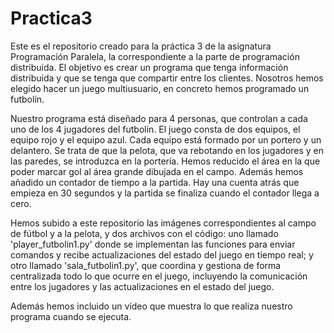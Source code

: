 # Practica3
Este es el repositorio creado para la práctica 3 de la asignatura Programación Paralela, la correspondiente a la parte de programación distribuida. El objetivo es crear un programa que tenga información distribuida y que se tenga que compartir entre los clientes. Nosotros hemos elegido hacer un juego multiusuario, en concreto hemos programado un futbolín.

Nuestro programa está diseñado para 4 personas, que controlan a cada uno de los 4 jugadores del futbolin. El juego consta de dos equipos, el equipo rojo y el equipo azul. Cada equipo está formado por un portero y un delantero. Se trata de que la pelota, que va rebotando en los jugadores y en las paredes, se introduzca en la portería. Hemos reducido el área en la que poder marcar gol al área grande dibujada en el campo.
Además hemos añadido un contador de tiempo a la partida. Hay una cuenta atrás que empieza en 30 segundos y la partida se finaliza cuando el contador llega a cero.

Hemos subido a este repositorio las imágenes correspondientes al campo de fútbol y a la pelota, y dos archivos con el código: uno llamado 'player_futbolin1.py' donde se implementan las funciones para enviar comandos y recibe actualizaciones del estado del juego en tiempo real; y otro llamado 'sala_futbolin1.py', que coordina y gestiona de forma centralizada todo lo que ocurre en el juego, incluyendo la comunicación entre los jugadores y las actualizaciones en el estado del juego.

Además hemos incluido un vídeo que muestra lo que realiza nuestro programa cuando se ejecuta.
